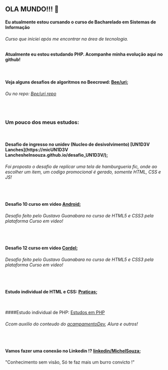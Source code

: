 ## OLA MUNDO!!! 👋
#### Eu atualmente estou cursando o curso de Bacharelado em Sistemas de Informação
###### Curso que iniciei após me encontrar na área de tecnologia.
#### Atualmente eu estou estudando PHP. Acompanhe minha evolução aqui no github!

<br/>

#### Veja alguns desafios de algoritmos no Beecrowd: [Bee/uri](https://www.beecrowd.com.br/judge/pt/profile/711496);
###### Ou no repo: [Bee/uri repo](https://github.com/MichelNsouza/Beecrowd)

<br/>

### Um pouco dos meus estudos:

<br/>

#### Desafio de ingresso no unidev (Nucleo de desivolvimento) [UN1D3V Lanches](https://micUN1D3V Lancheshelnsouza.github.io/desafio_UN1D3V/);
###### Foi proposto o desafio de replicar uma tela de hamburgueria fic, onde ao escolher um item, um codigo promocional é gerado, somente HTML, CSS e JS!

<br/>

#### Desafio 10 curso em video [Android](https://michelnsouza.github.io/projeto-android/);
###### Desafio feito pelo Gustavo Guanabara no curso de HTML5 e CSS3 pela plataforma Curso em video!

<br/>

#### Desafio 12 curso em video [Cordel](https://michelnsouza.github.io/projeto-cordel/);
###### Desafio feito pelo Gustavo Guanabara no curso de HTML5 e CSS3 pela plataforma Curso em video!


<br/>

#### Estudo individual de HTML e CSS:  [Praticas](https://michelnsouza.github.io/Praticando_HTLM_CSS/);

<br/>

####Estudo individual de PHP: [Estudos em PHP](https://github.com/MichelNsouza/PHP)
###### Ccom auxilio do conteudo do  [acampamentoDev](https://acampamentodev.hashnode.dev/), Alura e outros!

<br/>

#### Vamos fazer uma conexão no Linkedin !?                            [linkedin/MichelSouza](https://www.linkedin.com/in/michel-n-souza/);
"Conhecimento sem visão, Só te faz mais um burro convicto !"

